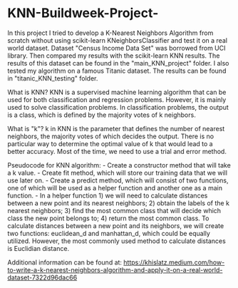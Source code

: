 # KNN-Buildweek-Project-

In this project I tried to develop a K-Nearest Neighbors Algorithm from scratch without using scikit-learn KNeighborsClassifier and test it on a real world dataset. Dataset "Census Income Data Set" was borrowed from UCI library. Then compared my results with the scikit-learn KNN results. The results of this dataset can be found in the "main_KNN_project" folder. I also tested my algorithm on a famous Titanic dataset. The results can be found in "titanic_KNN_testing" folder. 


What is KNN?
KNN is a supervised machine learning algorithm that can be used for both classification and regression problems. However, it is mainly used to solve classification problems. In classification problems, the output is a class, which is defined by the majority votes of k neighbors.

What is "k"?
k in KNN is the parameter that defines the number of nearest neighbors, the majority votes of which decides the output.
There is no particular way to determine the optimal value of k that would lead to a better accuracy. Most of the time, we need to use a trial and error method.

Pseudocode for KNN algorithm:
    - Create a constructor method that will take a k value.
    - Create fit method, which will store our training data that we will use later on.
    - Create a predict method, which will consist of two functions, one of which will be used as a helper function and another one as a main function.
    - In a helper function 1) we will need to calculate distances between a new point and its nearest neighbors; 2) obtain the labels of the k nearest neighbors; 3) find the most common class that will decide which class the new point belongs to; 4) return the most common class.
To calculate distances between a new point and its neighbors, we will create two functions: euclidean_d and manhattan_d, which could be equally utilized. However, the most commonly used method to calculate distances is Euclidian distance.


Additional information can be found at: https://khislatz.medium.com/how-to-write-a-k-nearest-neighbors-algorithm-and-apply-it-on-a-real-world-dataset-7322d96dac66